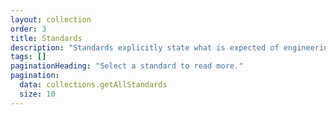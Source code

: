 ```yaml
---
layout: collection
order: 3
title: Standards
description: "Standards explicitly state what is expected of engineering teams."
tags: []
paginationHeading: "Select a standard to read more."
pagination:
  data: collections.getAllStandards
  size: 10
---
```

